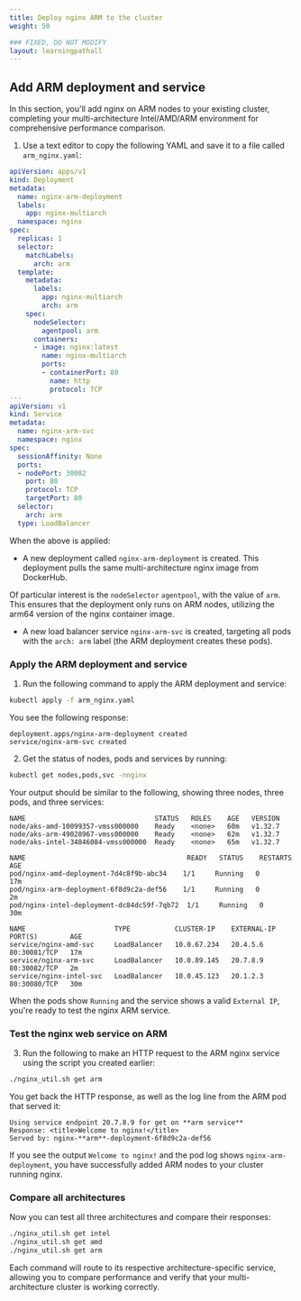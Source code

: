 ```yaml
---
title: Deploy nginx ARM to the cluster
weight: 50

### FIXED, DO NOT MODIFY
layout: learningpathall
---
```


## Add ARM deployment and service

In this section, you'll add nginx on ARM nodes to your existing cluster, completing your multi-architecture Intel/AMD/ARM environment for comprehensive performance comparison.

1. Use a text editor to copy the following YAML and save it to a file called `arm_nginx.yaml`:

```yaml
apiVersion: apps/v1
kind: Deployment
metadata:
  name: nginx-arm-deployment
  labels:
    app: nginx-multiarch
  namespace: nginx
spec:
  replicas: 1
  selector:
    matchLabels:
      arch: arm
  template:
    metadata:
      labels:
        app: nginx-multiarch
        arch: arm
    spec:
      nodeSelector:
        agentpool: arm
      containers:
      - image: nginx:latest
        name: nginx-multiarch
        ports:
        - containerPort: 80
          name: http
          protocol: TCP
---
apiVersion: v1
kind: Service
metadata:
  name: nginx-arm-svc
  namespace: nginx
spec:
  sessionAffinity: None
  ports:
  - nodePort: 30082
    port: 80
    protocol: TCP
    targetPort: 80
  selector:
    arch: arm
  type: LoadBalancer
```

When the above is applied:

* A new deployment called `nginx-arm-deployment` is created. This deployment pulls the same multi-architecture nginx image from DockerHub. 

Of particular interest is the `nodeSelector` `agentpool`, with the value of `arm`. This ensures that the deployment only runs on ARM nodes, utilizing the arm64 version of the nginx container image.

* A new load balancer service `nginx-arm-svc` is created, targeting all pods with the `arch: arm` label (the ARM deployment creates these pods).

### Apply the ARM deployment and service

1. Run the following command to apply the ARM deployment and service:

```bash
kubectl apply -f arm_nginx.yaml
```

You see the following response:

```output
deployment.apps/nginx-arm-deployment created
service/nginx-arm-svc created
```

2. Get the status of nodes, pods and services by running:

```bash
kubectl get nodes,pods,svc -nnginx 
```

Your output should be similar to the following, showing three nodes, three pods, and three services:

```output
NAME                                STATUS   ROLES    AGE   VERSION
node/aks-amd-10099357-vmss000000    Ready    <none>   60m   v1.32.7
node/aks-arm-49028967-vmss000000    Ready    <none>   62m   v1.32.7
node/aks-intel-34846084-vmss000000  Ready    <none>   65m   v1.32.7

NAME                                        READY   STATUS    RESTARTS   AGE
pod/nginx-amd-deployment-7d4c8f9b-abc34    1/1     Running   0          17m
pod/nginx-arm-deployment-6f8d9c2a-def56    1/1     Running   0          2m
pod/nginx-intel-deployment-dc84dc59f-7qb72  1/1     Running   0          30m

NAME                      TYPE           CLUSTER-IP    EXTERNAL-IP     PORT(S)        AGE
service/nginx-amd-svc     LoadBalancer   10.0.67.234   20.4.5.6        80:30081/TCP   17m
service/nginx-arm-svc     LoadBalancer   10.0.89.145   20.7.8.9        80:30082/TCP   2m
service/nginx-intel-svc   LoadBalancer   10.0.45.123   20.1.2.3        80:30080/TCP   30m
```

When the pods show `Running` and the service shows a valid `External IP`, you're ready to test the nginx ARM service.

### Test the nginx web service on ARM

3. Run the following to make an HTTP request to the ARM nginx service using the script you created earlier:

```bash
./nginx_util.sh get arm
```

You get back the HTTP response, as well as the log line from the ARM pod that served it:

```output
Using service endpoint 20.7.8.9 for get on **arm service**
Response: <title>Welcome to nginx!</title>
Served by: nginx-**arm**-deployment-6f8d9c2a-def56
```

If you see the output `Welcome to nginx!` and the pod log shows `nginx-arm-deployment`, you have successfully added ARM nodes to your cluster running nginx.

### Compare all architectures

Now you can test all three architectures and compare their responses:

```bash
./nginx_util.sh get intel
./nginx_util.sh get amd  
./nginx_util.sh get arm
```

Each command will route to its respective architecture-specific service, allowing you to compare performance and verify that your multi-architecture cluster is working correctly.
